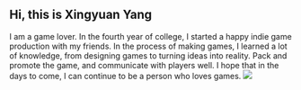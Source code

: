 ## Hi, this is Xingyuan Yang

I am a game lover. In the fourth year of college, I started a happy indie game production with my friends. In the process of making games, I learned a lot of knowledge, from designing games to turning ideas into reality. Pack and promote the game, and communicate with players well. I hope that in the days to come, I can continue to be a person who loves games. 
![](images/selfie.png)
